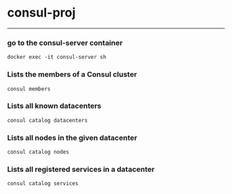 # consul-proj
------------
### go to the consul-server container 

    docker exec -it consul-server sh

### Lists the members of a Consul cluster
    consul members

### Lists all known datacenters

    consul catalog datacenters

### Lists all nodes in the given datacenter

    consul catalog nodes

### Lists all registered services in a datacenter

    consul catalog services
